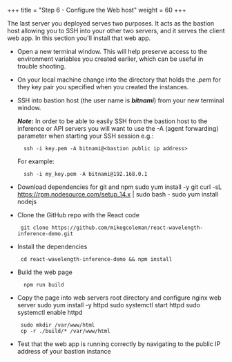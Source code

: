 +++
title = "Step 6 - Configure the Web host"
weight = 60
+++

The last server you deployed serves two purposes. It acts as the bastion host allowing you to SSH into your other two servers, and it serves the client web app. In this section you'll install that web app.

* Open a new terminal window. This will help preserve access to the environment variables you created earlier, which can be useful in trouble shooting. 

* On your local machine change into the directory that holds the  *.pem* for they key pair you specified when you created the instances. 

* SSH into bastion host (the user name is ***bitnami***) from your new terminal window. 

    ***Note:*** In order to be able to easily SSH from the bastion host to the inference or API servers you will want to use the -A (agent forwarding) parameter when starting your SSH session e.g.:

        ssh -i key.pem -A bitnami@<bastion public ip address>

    For example:

        ssh -i my_key.pem -A bitnami@192.168.0.1

*  Download dependencies for git and npm
        sudo yum install -y git
        curl -sL https://rpm.nodesource.com/setup_14.x | sudo bash -
        sudo yum install nodejs

*  Clone the GitHub repo with the React code
    
        git clone https://github.com/mikegcoleman/react-wavelength-inference-demo.git

*  Install the dependencies

        cd react-wavelength-inference-demo && npm install

* Build the web page

        npm run build

*  Copy the page into web servers root directory and configure nginx web server
        sudo yum install -y httpd
        sudo systemctl start httpd
        sudo systemctl enable httpd

        sudo mkdir /var/www/html
        cp -r ./build/* /var/www/html 

*  Test that the web app is running correctly by navigating to the
    public IP address of your bastion instance
